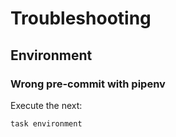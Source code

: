 <!-- Space: Nvimrc -->
<!-- Parent: Project -->
<!-- Title: Troubleshooting -->

<!-- Label: Nvimrc -->
<!-- Label: Project -->
<!-- Label: Troubleshooting -->
<!-- Include: docs/disclaimer.md -->
<!-- Include: ac:toc -->

# Troubleshooting

## Environment

### Wrong pre-commit with pipenv

Execute the next:

```{.bash}
task environment
```

